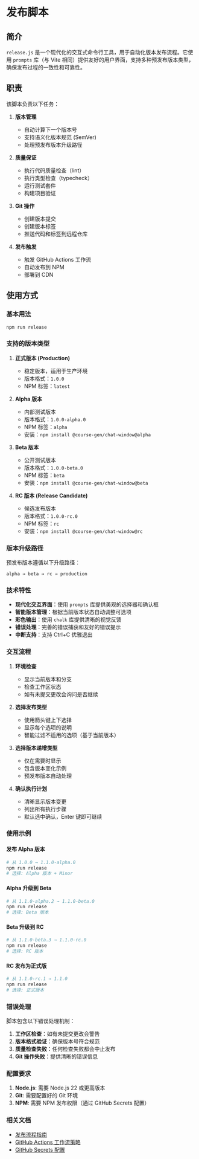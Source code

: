 # 发布脚本

## 简介

`release.js` 是一个现代化的交互式命令行工具，用于自动化版本发布流程。它使用 `prompts` 库（与 Vite 相同）提供友好的用户界面，支持多种预发布版本类型，确保发布过程的一致性和可靠性。

## 职责

该脚本负责以下任务：

1. **版本管理**
   - 自动计算下一个版本号
   - 支持语义化版本规范 (SemVer)
   - 处理预发布版本升级路径

2. **质量保证**
   - 执行代码质量检查（lint）
   - 执行类型检查（typecheck）
   - 运行测试套件
   - 构建项目验证

3. **Git 操作**
   - 创建版本提交
   - 创建版本标签
   - 推送代码和标签到远程仓库

4. **发布触发**
   - 触发 GitHub Actions 工作流
   - 自动发布到 NPM
   - 部署到 CDN

## 使用方式

### 基本用法

```bash
npm run release
```

### 支持的版本类型

1. **正式版本 (Production)**
   - 稳定版本，适用于生产环境
   - 版本格式：`1.0.0`
   - NPM 标签：`latest`

2. **Alpha 版本**
   - 内部测试版本
   - 版本格式：`1.0.0-alpha.0`
   - NPM 标签：`alpha`
   - 安装：`npm install @course-gen/chat-window@alpha`

3. **Beta 版本**
   - 公开测试版本
   - 版本格式：`1.0.0-beta.0`
   - NPM 标签：`beta`
   - 安装：`npm install @course-gen/chat-window@beta`

4. **RC 版本 (Release Candidate)**
   - 候选发布版本
   - 版本格式：`1.0.0-rc.0`
   - NPM 标签：`rc`
   - 安装：`npm install @course-gen/chat-window@rc`

### 版本升级路径

预发布版本遵循以下升级路径：
```
alpha → beta → rc → production
```

### 技术特性

- **现代化交互界面**：使用 `prompts` 库提供美观的选择器和确认框
- **智能版本管理**：根据当前版本状态自动调整可选项
- **彩色输出**：使用 `chalk` 库提供清晰的视觉反馈
- **错误处理**：完善的错误捕获和友好的错误提示
- **中断支持**：支持 Ctrl+C 优雅退出

### 交互流程

1. **环境检查**
   - 显示当前版本和分支
   - 检查工作区状态
   - 如有未提交更改会询问是否继续

2. **选择发布类型**
   - 使用箭头键上下选择
   - 显示每个选项的说明
   - 智能过滤不适用的选项（基于当前版本）

3. **选择版本递增类型**
   - 仅在需要时显示
   - 包含版本变化示例
   - 预发布版本自动处理

4. **确认执行计划**
   - 清晰显示版本变更
   - 列出所有执行步骤
   - 默认选中确认，Enter 键即可继续

### 使用示例

#### 发布 Alpha 版本
```bash
# 从 1.0.0 → 1.1.0-alpha.0
npm run release
# 选择: Alpha 版本 + Minor
```

#### Alpha 升级到 Beta
```bash
# 从 1.1.0-alpha.2 → 1.1.0-beta.0
npm run release
# 选择: Beta 版本
```

#### Beta 升级到 RC
```bash
# 从 1.1.0-beta.3 → 1.1.0-rc.0
npm run release
# 选择: RC 版本
```

#### RC 发布为正式版
```bash
# 从 1.1.0-rc.1 → 1.1.0
npm run release
# 选择: 正式版本
```

### 错误处理

脚本包含以下错误处理机制：

1. **工作区检查**：如有未提交更改会警告
2. **版本格式验证**：确保版本号符合规范
3. **质量检查失败**：任何检查失败都会中止发布
4. **Git 操作失败**：提供清晰的错误信息

### 配置要求

1. **Node.js**: 需要 Node.js 22 或更高版本
2. **Git**: 需要配置好的 Git 环境
3. **NPM**: 需要 NPM 发布权限（通过 GitHub Secrets 配置）

### 相关文档

- [发布流程指南](../docs/release-process.md)
- [GitHub Actions 工作流策略](../docs/github-actions-workflow-strategy.md)
- [GitHub Secrets 配置](../docs/github-secrets-setup.md)
